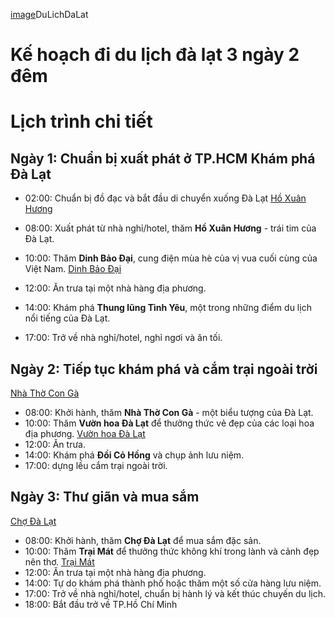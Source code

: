 [image](https://media.vneconomy.vn/w800/images/upload/2023/07/06/1688465738-grasp-the-rainy-season-travel-tips-to-da-lat.jpg)DuLichDaLat
# Kế hoạch đi du lịch đà lạt 3 ngày 2 đêm
# Lịch trình chi tiết
## Ngày 1: Chuẩn bị xuất phát ở TP.HCM Khám phá Đà Lạt
- 02:00: Chuẩn bị đồ đạc và bắt đầu di chuyển xuống Đà Lạt 
[Hồ Xuân Hương](https://ik.imagekit.io/tvlk/blog/2023/01/ho-xuan-huong-da-lat-2.jpg?tr=dpr-2,w-675)

- 08:00: Xuất phát từ nhà nghỉ/hotel, thăm **Hồ Xuân Hương** - trái tim của Đà Lạt.
- 10:00: Thăm **Dinh Bảo Đại**, cung điện mùa hè của vị vua cuối cùng của Việt Nam.
 [Dinh Bảo Đại](https://statics.vntrip.vn/data-v2/data-guide/img_content/1461731656_dinh-bao-dai-1.jpg)
- 12:00: Ăn trưa tại một nhà hàng địa phương.
- 14:00: Khám phá **Thung lũng Tình Yêu**, một trong những điểm du lịch nổi tiếng của Đà Lạt.
- 17:00: Trở về nhà nghỉ/hotel, nghỉ ngơi và ăn tối.

## Ngày 2: Tiếp tục khám phá và cắm trại ngoài trời 

[Nhà Thờ Con Gà](https://motogo.vn/wp-content/uploads/2020/02/nha-tho-con-ga-da-lat-2.jpg)

- 08:00: Khởi hành, thăm **Nhà Thờ Con Gà** - một biểu tượng của Đà Lạt.
- 10:00: Thăm **Vườn hoa Đà Lạt** để thưởng thức vẻ đẹp của các loại hoa địa phương.
[Vườn hoa Đà Lạt](http://media.dulich24.com.vn/diemden/vuon-hoa-thanh-pho-da-lat-6665/1b0c8923-e39b-4b14-a0d2-cd1a83766a8e.jpg)
- 12:00: Ăn trưa.
- 14:00: Khám phá **Đồi Cỏ Hồng** và chụp ảnh lưu niệm.
- 17:00: dựng lều cắm trại ngoài trời.

## Ngày 3: Thư giãn và mua sắm

[Chợ Đà Lạt](https://i1-dulich.vnecdn.net/2020/12/09/choamphu3-4700-1607489744.jpg?w=1020&h=0&q=100&dpr=1&fit=crop&s=zZV74ka1PMHRIY8Jv5I3tw)

- 08:00: Khởi hành, thăm **Chợ Đà Lạt** để mua sắm đặc sản.
- 10:00: Thăm **Trại Mát** để thưởng thức không khí trong lành và cảnh đẹp nên thơ.
  [Trại Mát](https://ik.imagekit.io/tvlk/blog/2023/06/AFNfJJVF-image.png?tr=dpr-2,w-675)
- 12:00: Ăn trưa tại một nhà hàng địa phương.
- 14:00: Tự do khám phá thành phố hoặc thăm một số cửa hàng lưu niệm.
- 17:00: Trở về nhà nghỉ/hotel, chuẩn bị hành lý và kết thúc chuyến du lịch.
- 18:00: Bắt đầu trở về TP.Hồ Chí Minh



